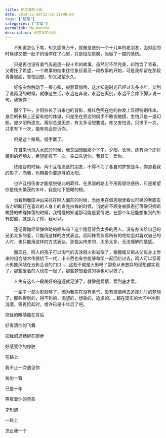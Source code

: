 ```yaml
---
title: 纪念我的火影
date: 2014-11-08T22:59:11+08:00
tags: ["随笔"]
categories: ["文集"]
permalink: My-Naruto
description: 纪念我的火影
---
```

　　不知道怎么下笔，却又感慨万千，就像是送别一个十几年的老朋友，面对面的时候却又把一肚子的话停在了心里，只是拍拍肩膀，当做了一腔的感伤。

　　只是再也没有勇气去追逐一段十年的故事。虽然它不尽完美，却饱含了青春，又寄托了希望，一个故事的结束往往象征着另一段故事的开始，可是我却留在那段青春里面，害怕回想，却又渴望永久。

　　好像突然触动了一根心弦，被颤音惊倒，这才知道时光已经过去多少年，又到了说再见的时候，就像这生活，永远在奔波，永远在离别，永远不会停下脚步说一句，我等你！
<!--more-->

　　那个下午，夕阳拉长了自来也的背影，橘红色照在他的白发上显得特别伟岸，身后的长椅上还留有他的体温，只是坐在旁边的纲手不敢去触摸，生怕只是一道幻影，被夕阳所遗忘。离别总是无奈，有太多话想要说，却又害怕说，只求下一次，只求有下一次，能有机会告诉你。

　　但是这个赌局，纲手赢了。

　　在自来也沉入水底的时候，我又回想起那个下午，夕阳，长椅，还有两个即将离别的老朋友，希望能有下一次，亲口告诉你，我其实，爱你。

　　终结谷的时候，两个互相追逐的朋友，不得不为了各自的梦想战斗，你追着我的影子，而我，也朝着你要追寻的太阳。

　　也许互相伤害才能摆脱彼此的羁绊，在黑暗的路上不用再替你感伤，只是希望你是枝头繁茂的木叶，我是地下黑暗的根。

　　当看到雏田冲出来挡在鸣人面前的时候，当她用在佩恩眼里看似可笑的拳脚去奋力斩断钉在喜欢的人身上的查克拉棒的时候，当她奋不顾身被佩恩打落像只折断翅膀的蝴蝶摔落的时候，我懵懂的知道那可能是爱情吧，在那个年纪能想象到的所有甜蜜，就是为了你，我可以。

　　还记得鼬经常弹佐助的额头吗？这个隐忍背负太多的男人，没有办法给自己的兄弟太多的爱，只能用这样的方式表达。而同样背负着所有的佐助面对喜欢自己的人时，也只能用这样的方式表达，那指尖传来的，太多太多，无法理解的情感。

　　而现在，鸣人的孩子可以淘气的去涂鸦火影岩像了，猪鹿蝶又把从父母身上学来的组合战术传授给下一代，卡卡西也有空能够和凯一起回忆过去，鸣人可以穿着火影披风站在五影会谈的门口……这些不就是火影吗？那些从未放弃的理想都实现了，那些爱着的人也在一起了，那些梦想着做的事也可以做了。

　　人生有这么一段美好的追逐就足够了，就像是爱情，爱到底才爱。


　　一辈子一部火影就够了，因为我实在没有勇气，没有激情再去追逐儿时的梦想了，那些得到的，得不到的，渴望的，想象的，追求的……都在现实的大河中冲刷消磨，等再捡起时，或许已是十年后了吧。


把我的眼睛藏在背后

好看清你的飞舞

把我的思绪绑在脚步

好感受你的停驻

在路上

我不止一次遇见你

匆匆一瞥

已是十年

等看着你的背影

才知道

一路上

怎止我一个
